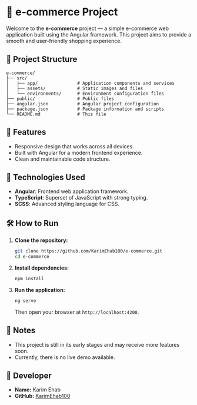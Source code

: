 
# 🛒 e-commerce Project

Welcome to the **e-commerce** project — a simple e-commerce web application built using the Angular framework. This project aims to provide a smooth and user-friendly shopping experience.

## 📁 Project Structure

```
e-commerce/
├── src/
│   ├── app/               # Application components and services
│   ├── assets/            # Static images and files
│   └── environments/      # Environment configuration files
├── public/                # Public files
├── angular.json           # Angular project configuration
├── package.json           # Package information and scripts
└── README.md              # This file
```

## 🚀 Features

- Responsive design that works across all devices.
- Built with Angular for a modern frontend experience.
- Clean and maintainable code structure.

## 🧰 Technologies Used

- **Angular**: Frontend web application framework.
- **TypeScript**: Superset of JavaScript with strong typing.
- **SCSS**: Advanced styling language for CSS.

## 🛠️ How to Run

1. **Clone the repository:**

   ```bash
   git clone https://github.com/KarimEhab100/e-commerce.git
   cd e-commerce
   ```

2. **Install dependencies:**

   ```bash
   npm install
   ```

3. **Run the application:**

   ```bash
   ng serve
   ```

   Then open your browser at `http://localhost:4200`.

## 📌 Notes

- This project is still in its early stages and may receive more features soon.
- Currently, there is no live demo available.

## 👤 Developer

- **Name:** Karim Ehab
- **GitHub:** [KarimEhab100](https://github.com/KarimEhab100)
